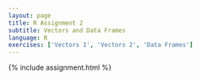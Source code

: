 ```yaml
---
layout: page
title: R Assignment 2
subtitle: Vectors and Data Frames
language: R
exercises: ['Vectors 1', 'Vectors 2', 'Data Frames']
---
```


{% include assignment.html %}
